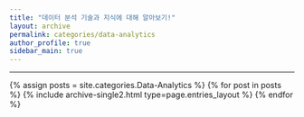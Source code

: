 ```yaml
---
title: "데이터 분석 기술과 지식에 대해 알아보기!"
layout: archive
permalink: categories/data-analytics
author_profile: true
sidebar_main: true
---
```


<!-- 공백이 포함되어 있는 카테고리 이름의 경우 site.categories['a b c'] 이런식으로! -->

***

{% assign posts = site.categories.Data-Analytics %}
{% for post in posts %} {% include archive-single2.html type=page.entries_layout %} {% endfor %}